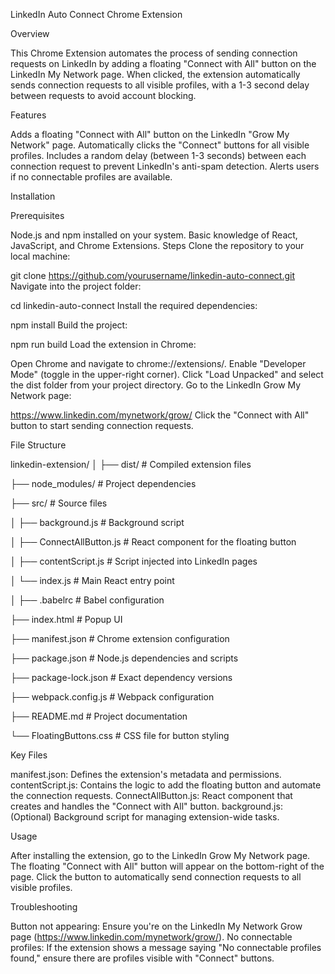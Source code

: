 LinkedIn Auto Connect Chrome Extension

Overview

This Chrome Extension automates the process of sending connection requests on LinkedIn by adding a floating "Connect with All" button on the LinkedIn My Network page. When clicked, the extension automatically sends connection requests to all visible profiles, with a 1-3 second delay between requests to avoid account blocking.

Features

Adds a floating "Connect with All" button on the LinkedIn "Grow My Network" page.
Automatically clicks the "Connect" buttons for all visible profiles.
Includes a random delay (between 1-3 seconds) between each connection request to prevent LinkedIn's anti-spam detection.
Alerts users if no connectable profiles are available.

Installation

Prerequisites

Node.js and npm installed on your system.
Basic knowledge of React, JavaScript, and Chrome Extensions.
Steps
Clone the repository to your local machine:


git clone https://github.com/yourusername/linkedin-auto-connect.git
Navigate into the project folder:

cd linkedin-auto-connect
Install the required dependencies:


npm install
Build the project:


npm run build
Load the extension in Chrome:

Open Chrome and navigate to chrome://extensions/.
Enable "Developer Mode" (toggle in the upper-right corner).
Click "Load Unpacked" and select the dist folder from your project directory.
Go to the LinkedIn Grow My Network page:


https://www.linkedin.com/mynetwork/grow/
Click the "Connect with All" button to start sending connection requests.

File Structure


linkedin-extension/
│
├── dist/                      # Compiled extension files

├── node_modules/              # Project dependencies

├── src/                       # Source files

│   ├── background.js          # Background script

│   ├── ConnectAllButton.js    # React component for the floating button

│   ├── contentScript.js       # Script injected into LinkedIn pages

│   └── index.js               # Main React entry point

│
├── .babelrc                   # Babel configuration

├── index.html                 # Popup UI

├── manifest.json              # Chrome extension configuration

├── package.json               # Node.js dependencies and scripts

├── package-lock.json          # Exact dependency versions

├── webpack.config.js          # Webpack configuration

├── README.md                  # Project documentation

└── FloatingButtons.css        # CSS file for button styling

Key Files

manifest.json: Defines the extension's metadata and permissions.
contentScript.js: Contains the logic to add the floating button and automate the connection requests.
ConnectAllButton.js: React component that creates and handles the "Connect with All" button.
background.js: (Optional) Background script for managing extension-wide tasks.

Usage

After installing the extension, go to the LinkedIn Grow My Network page.
The floating "Connect with All" button will appear on the bottom-right of the page.
Click the button to automatically send connection requests to all visible profiles.

Troubleshooting

Button not appearing: Ensure you're on the LinkedIn My Network Grow page (https://www.linkedin.com/mynetwork/grow/).
No connectable profiles: If the extension shows a message saying "No connectable profiles found," ensure there are profiles visible with "Connect" buttons.






